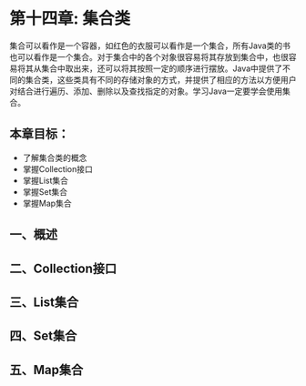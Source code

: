 # 第十四章: 集合类 #
集合可以看作是一个容器，如红色的衣服可以看作是一个集合，所有Java类的书也可以看作是一个集合。对于集合中的各个对象很容易将其存放到集合中，也很容易将其从集合中取出来，还可以将其按照一定的顺序进行摆放。Java中提供了不同的集合类，这些类具有不同的存储对象的方式，并提供了相应的方法以方便用户对结合进行遍历、添加、删除以及查找指定的对象。学习Java一定要学会使用集合。

## 本章目标：
- 了解集合类的概念
- 掌握Collection接口
- 掌握List集合
- 掌握Set集合
- 掌握Map集合

## 一、概述 ##

## 二、Collection接口 ##

## 三、List集合 ##

## 四、Set集合 ##

## 五、Map集合 ##

